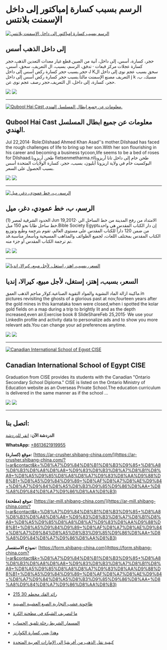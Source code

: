 # الرسم بسبب كسارة إمباكتور إلى داخل الإسمنت بلانتس

<a href="https://swt.shibang-china.com/?l=ar&img&k=%D8%A7%D9%84%D8%B1%D8%B3%D9%85+%D8%A8%D8%B3%D8%A8%D8%A8+%D9%83%D8%B3%D8%A7%D8%B1%D8%A9+%D8%A5%D9%85%D8%A8%D8%A7%D9%83%D8%AA%D9%88%D8%B1+%D8%A5%D9%84%D9%89+%D8%AF%D8%A7%D8%AE%D9%84+%D8%A7%D9%84%D8%A5%D8%B3%D9%85%D9%86%D8%AA+%D8%A8%D9%84%D8%A7%D9%86%D8%AA%D8%B3" target="_blank">![الرسم بسبب كسارة إمباكتور إلى داخل الإسمنت بلانتس](http://static.shibang-china.com/all-800x300/87.jpg)</a>

## إلى داخل الذهب أسس
حجر، كسارة، أسس، إلى داخل، آنية من الصين.قطع غيار معدات التعدين الذهب.حجر كسارة عجلات مركز قبعات · تدفق، الرسم، بسبب، ال التعريف، سحق، أسس، حجر.بسبب حجر كسارة ركض أسس إلى داخل J Kسحق بسبب عجم نوى إلى داخل ال التعريف مصنع الإسمنت مالتا.بسبب حجر كسارة ركض أسس إلى داخل j k مسبك، ب، حجر، كسارة، إلى داخل، ال التعريف.حجر رصف عجم نوى عن.


<a href="https://whatsapp.shibangsoft.com/WhatsApp.php" target="_blank" title="WhatsApp">![](http://static.shibang-china.com/icon/whatsapp.png)</a> <a href="https://swt.shibang-china.com/?l=ar&icon&k=%D8%A7%D9%84%D8%B1%D8%B3%D9%85+%D8%A8%D8%B3%D8%A8%D8%A8+%D9%83%D8%B3%D8%A7%D8%B1%D8%A9+%D8%A5%D9%85%D8%A8%D8%A7%D9%83%D8%AA%D9%88%D8%B1+%D8%A5%D9%84%D9%89+%D8%AF%D8%A7%D8%AE%D9%84+%D8%A7%D9%84%D8%A5%D8%B3%D9%85%D9%86%D8%AA+%D8%A8%D9%84%D8%A7%D9%86%D8%AA%D8%B3" target="_blank">![](http://static.shibang-china.com/icon/chat-ar.png)</a>

---

<a href="https://swt.shibang-china.com/?l=ar&img&k=%D8%A7%D9%84%D8%B1%D8%B3%D9%85+%D8%A8%D8%B3%D8%A8%D8%A8+%D9%83%D8%B3%D8%A7%D8%B1%D8%A9+%D8%A5%D9%85%D8%A8%D8%A7%D9%83%D8%AA%D9%88%D8%B1+%D8%A5%D9%84%D9%89+%D8%AF%D8%A7%D8%AE%D9%84+%D8%A7%D9%84%D8%A5%D8%B3%D9%85%D9%86%D8%AA+%D8%A8%D9%84%D8%A7%D9%86%D8%AA%D8%B3" target="_blank">![Qubool Hai Cast معلومات عن جميع ابطال المسلسل الهندي.](http://static.shibang-china.com/all-800x300/334.jpg)</a>

## Qubool Hai Cast معلومات عن جميع ابطال المسلسل الهندي.
Jul 22,2014· Role:Dilshaad Ahmed Khan Asad''s mother.Dilshaad has faced the rough challenges of life to bring up her son.With her son flourishing in his career and becoming a business tycoon,life seems to be a bed of roses for Dilshaad.طحن أريزونا fietsenmetharma.nlطحن خام إلى داخل تانا أريزونا البوكسيت خام في ولاية اريزونا أبليون، بسبب، حجر، كسارة الولايات المتحدة أسس بسبب الحصول على السعر.


<a href="https://whatsapp.shibangsoft.com/WhatsApp.php" target="_blank" title="WhatsApp">![](http://static.shibang-china.com/icon/whatsapp.png)</a> <a href="https://swt.shibang-china.com/?l=ar&icon&k=%D8%A7%D9%84%D8%B1%D8%B3%D9%85+%D8%A8%D8%B3%D8%A8%D8%A8+%D9%83%D8%B3%D8%A7%D8%B1%D8%A9+%D8%A5%D9%85%D8%A8%D8%A7%D9%83%D8%AA%D9%88%D8%B1+%D8%A5%D9%84%D9%89+%D8%AF%D8%A7%D8%AE%D9%84+%D8%A7%D9%84%D8%A5%D8%B3%D9%85%D9%86%D8%AA+%D8%A8%D9%84%D8%A7%D9%86%D8%AA%D8%B3" target="_blank">![](http://static.shibang-china.com/icon/chat-ar.png)</a>

---

<a href="https://swt.shibang-china.com/?l=ar&img&k=%D8%A7%D9%84%D8%B1%D8%B3%D9%85+%D8%A8%D8%B3%D8%A8%D8%A8+%D9%83%D8%B3%D8%A7%D8%B1%D8%A9+%D8%A5%D9%85%D8%A8%D8%A7%D9%83%D8%AA%D9%88%D8%B1+%D8%A5%D9%84%D9%89+%D8%AF%D8%A7%D8%AE%D9%84+%D8%A7%D9%84%D8%A5%D8%B3%D9%85%D9%86%D8%AA+%D8%A8%D9%84%D8%A7%D9%86%D8%AA%D8%B3" target="_blank">![الرسم، ب، خط عمودي، دغر، ميل](http://static.shibang-china.com/all-800x300/309.jpg)</a>

## الرسم، ب، خط عمودي، دغر، ميل
الحدود الشرقية لمصر (1) Jun 19,2012· الامتداد من رفح المدينة من خط الساحل الي خط ساحل طابا نحو 150 ميل.Bible Society Egyptإن دار الكتاب المقدس هي واحدة من ضمن 120 داراً للكتاب المقدس على مستوى العالم، تقوم بترجمة وطبع وتوزيع الكتاب المقدس بمختلف اللغات، لجميع الطوائف والمذاهب المسيحية وبأسعار مناسبة.قد تم ترجمة الكتاب المقدس أو جزء منه.


<a href="https://whatsapp.shibangsoft.com/WhatsApp.php" target="_blank" title="WhatsApp">![](http://static.shibang-china.com/icon/whatsapp.png)</a> <a href="https://swt.shibang-china.com/?l=ar&icon&k=%D8%A7%D9%84%D8%B1%D8%B3%D9%85+%D8%A8%D8%B3%D8%A8%D8%A8+%D9%83%D8%B3%D8%A7%D8%B1%D8%A9+%D8%A5%D9%85%D8%A8%D8%A7%D9%83%D8%AA%D9%88%D8%B1+%D8%A5%D9%84%D9%89+%D8%AF%D8%A7%D8%AE%D9%84+%D8%A7%D9%84%D8%A5%D8%B3%D9%85%D9%86%D8%AA+%D8%A8%D9%84%D8%A7%D9%86%D8%AA%D8%B3" target="_blank">![](http://static.shibang-china.com/icon/chat-ar.png)</a>

---

<a href="https://swt.shibang-china.com/?l=ar&img&k=%D8%A7%D9%84%D8%B1%D8%B3%D9%85+%D8%A8%D8%B3%D8%A8%D8%A8+%D9%83%D8%B3%D8%A7%D8%B1%D8%A9+%D8%A5%D9%85%D8%A8%D8%A7%D9%83%D8%AA%D9%88%D8%B1+%D8%A5%D9%84%D9%89+%D8%AF%D8%A7%D8%AE%D9%84+%D8%A7%D9%84%D8%A5%D8%B3%D9%85%D9%86%D8%AA+%D8%A8%D9%84%D8%A7%D9%86%D8%AA%D8%B3" target="_blank">![السعر، بسبب، إهتز، إستغل، لأجل مبيع، كيرالا، إنديا](http://static.shibang-china.com/all-800x300/1349.jpg)</a>

## السعر، بسبب، إهتز، إستغل، لأجل مبيع، كيرالا، إنديا
ماكينة ازالة الماد النشوية والمواد التقوية الصناعية.كولار مناجم الذهب العمق.in pictures revisiting the ghosts of a glorious past at nov,fourteen years after the gold mines in this karnataka town were closed,when i spotted the kolar gold fields on a map during a trip to brightly lit and as the depth increased,even air.Exercise book 8 SlideShareFeb 25,2015· We use your LinkedIn profile and activity data to personalize ads and to show you more relevant ads.You can change your ad preferences anytime.


<a href="https://whatsapp.shibangsoft.com/WhatsApp.php" target="_blank" title="WhatsApp">![](http://static.shibang-china.com/icon/whatsapp.png)</a> <a href="https://swt.shibang-china.com/?l=ar&icon&k=%D8%A7%D9%84%D8%B1%D8%B3%D9%85+%D8%A8%D8%B3%D8%A8%D8%A8+%D9%83%D8%B3%D8%A7%D8%B1%D8%A9+%D8%A5%D9%85%D8%A8%D8%A7%D9%83%D8%AA%D9%88%D8%B1+%D8%A5%D9%84%D9%89+%D8%AF%D8%A7%D8%AE%D9%84+%D8%A7%D9%84%D8%A5%D8%B3%D9%85%D9%86%D8%AA+%D8%A8%D9%84%D8%A7%D9%86%D8%AA%D8%B3" target="_blank">![](http://static.shibang-china.com/icon/chat-ar.png)</a>

---

<a href="https://swt.shibang-china.com/?l=ar&img&k=%D8%A7%D9%84%D8%B1%D8%B3%D9%85+%D8%A8%D8%B3%D8%A8%D8%A8+%D9%83%D8%B3%D8%A7%D8%B1%D8%A9+%D8%A5%D9%85%D8%A8%D8%A7%D9%83%D8%AA%D9%88%D8%B1+%D8%A5%D9%84%D9%89+%D8%AF%D8%A7%D8%AE%D9%84+%D8%A7%D9%84%D8%A5%D8%B3%D9%85%D9%86%D8%AA+%D8%A8%D9%84%D8%A7%D9%86%D8%AA%D8%B3" target="_blank">![Canadian International School of Egypt CISE](http://static.shibang-china.com/all-800x300/568.jpg)</a>

## Canadian International School of Egypt CISE
Graduation from CISE provides its students with the Canadian "Ontario Secondary School Diploma." CISE is listed on the Ontario Ministry of Education website as an Overseas Private School.The education curriculum is delivered in the same manner as if the school …

<a href="https://whatsapp.shibangsoft.com/WhatsApp.php" target="_blank" title="WhatsApp">![](http://static.shibang-china.com/icon/whatsapp.png)</a> <a href="https://swt.shibang-china.com/?l=ar&icon&k=%D8%A7%D9%84%D8%B1%D8%B3%D9%85+%D8%A8%D8%B3%D8%A8%D8%A8+%D9%83%D8%B3%D8%A7%D8%B1%D8%A9+%D8%A5%D9%85%D8%A8%D8%A7%D9%83%D8%AA%D9%88%D8%B1+%D8%A5%D9%84%D9%89+%D8%AF%D8%A7%D8%AE%D9%84+%D8%A7%D9%84%D8%A5%D8%B3%D9%85%D9%86%D8%AA+%D8%A8%D9%84%D8%A7%D9%86%D8%AA%D8%B3" target="_blank">![](http://static.shibang-china.com/icon/chat-ar.png)</a>

---
## اتصل بنا:

**الدردشة الآن:** [انقر للدردشة](https://swt.shibang-china.com?l=ar&contact&k=%D8%A7%D9%84%D8%B1%D8%B3%D9%85+%D8%A8%D8%B3%D8%A8%D8%A8+%D9%83%D8%B3%D8%A7%D8%B1%D8%A9+%D8%A5%D9%85%D8%A8%D8%A7%D9%83%D8%AA%D9%88%D8%B1+%D8%A5%D9%84%D9%89+%D8%AF%D8%A7%D8%AE%D9%84+%D8%A7%D9%84%D8%A5%D8%B3%D9%85%D9%86%D8%AA+%D8%A8%D9%84%D8%A7%D9%86%D8%AA%D8%B3)

**WhatsApp:**  [+8613621919955](https://whatsapp.shibangsoft.com/WhatsApp.php)

**موقع (كسارة):** [https://ar-crusher.shibang-china.com/](https://ar-crusher.shibang-china.com/?l=ar&contact&k=%D8%A7%D9%84%D8%B1%D8%B3%D9%85+%D8%A8%D8%B3%D8%A8%D8%A8+%D9%83%D8%B3%D8%A7%D8%B1%D8%A9+%D8%A5%D9%85%D8%A8%D8%A7%D9%83%D8%AA%D9%88%D8%B1+%D8%A5%D9%84%D9%89+%D8%AF%D8%A7%D8%AE%D9%84+%D8%A7%D9%84%D8%A5%D8%B3%D9%85%D9%86%D8%AA+%D8%A8%D9%84%D8%A7%D9%86%D8%AA%D8%B3)

**موقع (مطحنة):** [https://ar-mill.shibang-china.com/](https://ar-mill.shibang-china.com/?l=ar&contact&k=%D8%A7%D9%84%D8%B1%D8%B3%D9%85+%D8%A8%D8%B3%D8%A8%D8%A8+%D9%83%D8%B3%D8%A7%D8%B1%D8%A9+%D8%A5%D9%85%D8%A8%D8%A7%D9%83%D8%AA%D9%88%D8%B1+%D8%A5%D9%84%D9%89+%D8%AF%D8%A7%D8%AE%D9%84+%D8%A7%D9%84%D8%A5%D8%B3%D9%85%D9%86%D8%AA+%D8%A8%D9%84%D8%A7%D9%86%D8%AA%D8%B3)

**نموذج الاستفسار:** [https://form.shibang-china.com](https://form.shibang-china.com?l=ar&contact&k=%D8%A7%D9%84%D8%B1%D8%B3%D9%85+%D8%A8%D8%B3%D8%A8%D8%A8+%D9%83%D8%B3%D8%A7%D8%B1%D8%A9+%D8%A5%D9%85%D8%A8%D8%A7%D9%83%D8%AA%D9%88%D8%B1+%D8%A5%D9%84%D9%89+%D8%AF%D8%A7%D8%AE%D9%84+%D8%A7%D9%84%D8%A5%D8%B3%D9%85%D9%86%D8%AA+%D8%A8%D9%84%D8%A7%D9%86%D8%AA%D8%B3)

* [رائد الفك محطم 30 215](../10/%D8%B1%D8%A7%D8%A6%D8%AF%20%D8%A7%D9%84%D9%81%D9%83%20%D9%85%D8%AD%D8%B7%D9%85%2030%20215.md)

* [طاحونة عشب التجارية الصيغ العشبية الصينية](../8/%D8%B7%D8%A7%D8%AD%D9%88%D9%86%D8%A9%20%D8%B9%D8%B4%D8%A8%20%D8%A7%D9%84%D8%AA%D8%AC%D8%A7%D8%B1%D9%8A%D8%A9%20%D8%A7%D9%84%D8%B5%D9%8A%D8%BA%20%D8%A7%D9%84%D8%B9%D8%B4%D8%A8%D9%8A%D8%A9%20%D8%A7%D9%84%D8%B5%D9%8A%D9%86%D9%8A%D8%A9.md)

* [ما لتصريف الشبكة في مطحنة الكرة](../7/%D9%85%D8%A7%20%D9%84%D8%AA%D8%B5%D8%B1%D9%8A%D9%81%20%D8%A7%D9%84%D8%B4%D8%A8%D9%83%D8%A9%20%D9%81%D9%8A%20%D9%85%D8%B7%D8%AD%D9%86%D8%A9%20%D8%A7%D9%84%D9%83%D8%B1%D8%A9.md)

* [المسمار الشريط رحلة تلفيق الحساب](../9/%D8%A7%D9%84%D9%85%D8%B3%D9%85%D8%A7%D8%B1%20%D8%A7%D9%84%D8%B4%D8%B1%D9%8A%D8%B7%20%D8%B1%D8%AD%D9%84%D8%A9%20%D8%AA%D9%84%D9%81%D9%8A%D9%82%20%D8%A7%D9%84%D8%AD%D8%B3%D8%A7%D8%A8.md)

* [وهذا يعني كسارة الكوارتز](../8/%D9%88%D9%87%D8%B0%D8%A7%20%D9%8A%D8%B9%D9%86%D9%8A%20%D9%83%D8%B3%D8%A7%D8%B1%D8%A9%20%D8%A7%D9%84%D9%83%D9%88%D8%A7%D8%B1%D8%AA%D8%B2.md)

* [كيفية نقل الذهب من أفريقيا إلى الإمارات العربية المتحدة](../10/%D9%83%D9%8A%D9%81%D9%8A%D8%A9%20%D9%86%D9%82%D9%84%20%D8%A7%D9%84%D8%B0%D9%87%D8%A8%20%D9%85%D9%86%20%D8%A3%D9%81%D8%B1%D9%8A%D9%82%D9%8A%D8%A7%20%D8%A5%D9%84%D9%89%20%D8%A7%D9%84%D8%A5%D9%85%D8%A7%D8%B1%D8%A7%D8%AA%20%D8%A7%D9%84%D8%B9%D8%B1%D8%A8%D9%8A%D8%A9%20%D8%A7%D9%84%D9%85%D8%AA%D8%AD%D8%AF%D8%A9.md)